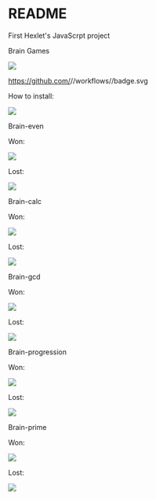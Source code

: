 # README

First Hexlet's JavaScrpt project

Brain Games

<a href="https://codeclimate.com/github/codeclimate/codeclimate/maintainability"><img src="https://api.codeclimate.com/v1/badges/a99a88d28ad37a79dbf6/maintainability" /></a>

https://github.com/<pavels3579>/<frontend-project-lvl1>/workflows/<CI>/badge.svg


How to install:

<a href="https://asciinema.org/a/JHA7bWRpsO2ji5u1m58UVphL5" target="_blank"><img src="https://asciinema.org/a/JHA7bWRpsO2ji5u1m58UVphL5.svg" /></a>

Brain-even

Won:

<a href="https://asciinema.org/a/sLMEukDyOtu1x0NFIOn44rSAO" target="_blank"><img src="https://asciinema.org/a/sLMEukDyOtu1x0NFIOn44rSAO.svg" /></a>

Lost:

<a href="https://asciinema.org/a/zJ0s2rnl9mCs4GHzwOpD308jH" target="_blank"><img src="https://asciinema.org/a/zJ0s2rnl9mCs4GHzwOpD308jH.svg" /></a>


Brain-calc

Won:

<a href="https://asciinema.org/a/4nTTuQCBHOGsMZgoGP4SuNR2Y" target="_blank"><img src="https://asciinema.org/a/4nTTuQCBHOGsMZgoGP4SuNR2Y.svg" /></a>

Lost:

<a href="https://asciinema.org/a/IQ9CTjLVbxKadEtq4nM5kpGYx" target="_blank"><img src="https://asciinema.org/a/IQ9CTjLVbxKadEtq4nM5kpGYx.svg" /></a>


Brain-gcd

Won:

<a href="https://asciinema.org/a/DVicTXen7UnDTBojydWKbWK7G" target="_blank"><img src="https://asciinema.org/a/DVicTXen7UnDTBojydWKbWK7G.svg" /></a>

Lost:

<a href="https://asciinema.org/a/nro5mzsaATCAQJljFyCdbsvKh" target="_blank"><img src="https://asciinema.org/a/nro5mzsaATCAQJljFyCdbsvKh.svg" /></a>


Brain-progression

Won:

<a href="https://asciinema.org/a/splhH9YjbiH4DFLTg1HhW1hWQ" target="_blank"><img src="https://asciinema.org/a/splhH9YjbiH4DFLTg1HhW1hWQ.svg" /></a>

Lost:

<a href="https://asciinema.org/a/NZcwXd7Sg662Tyr6cBxztJPY8" target="_blank"><img src="https://asciinema.org/a/NZcwXd7Sg662Tyr6cBxztJPY8.svg" /></a>


Brain-prime

Won:

<a href="https://asciinema.org/a/YtR05HPCtqR56BZ2LjgvlfMdQ" target="_blank"><img src="https://asciinema.org/a/YtR05HPCtqR56BZ2LjgvlfMdQ.svg" /></a>

Lost:

<a href="https://asciinema.org/a/UTcWifcXx3I15HEavPu1z7Ziv" target="_blank"><img src="https://asciinema.org/a/UTcWifcXx3I15HEavPu1z7Ziv.svg" /></a>




